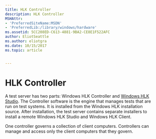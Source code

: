 ```yaml
---
title: HLK Controller
description: HLK Controller
MSHAttr:
- 'PreferredSiteName:MSDN'
- 'PreferredLib:/library/windows/hardware'
ms.assetid: 5CC208ED-C613-4881-9BA2-CE8E1F522AFC
author: EliotSeattle
ms.author: eliotgra
ms.date: 10/15/2017
ms.topic: article


---
```


# HLK Controller

A test server has two parts: Windows HLK Controller and [Windows HLK Studio](hlk-studio.md). The Controller software is the engine that manages tests that are run on test systems. It is installed from the Windows HLK installation source. After installation, the test server contains separate installers to install a remote Windows HLK Studio and Windows HLK Client. 

One controller governs a collection of client computers. Controllers can manage and access only the client computers that they govern.

 

 






